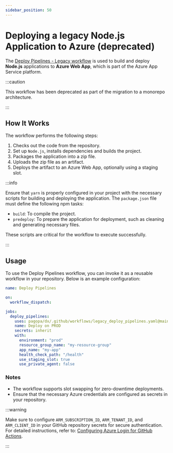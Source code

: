 ```yaml
---
sidebar_position: 50
---
```


# Deploying a legacy Node.js Application to Azure (deprecated)

The
[Deploy Pipelines - Legacy workflow](https://github.com/pagopa/dx/blob/main/.github/workflows/legacy_deploy_pipelines.yaml)
is used to build and deploy **Node.js** applications to **Azure Web App**, which
is part of the Azure App Service platform.

:::caution

This workflow has been deprecated as part of the migration to a monorepo
architecture.

:::

## How It Works

The workflow performs the following steps:

1. Checks out the code from the repository.
2. Set up `Node.js`, installs dependencies and builds the project.
3. Packages the application into a zip file.
4. Uploads the zip file as an artifact.
5. Deploys the artifact to an Azure Web App, optionally using a staging slot.

:::info

Ensure that `yarn` is properly configured in your project with the necessary
scripts for building and deploying the application. The `package.json` file must
define the following npm tasks:

- `build`: To compile the project.
- `predeploy`: To prepare the application for deployment, such as cleaning and
  generating necessary files.

These scripts are critical for the workflow to execute successfully.

:::

## Usage

To use the Deploy Pipelines workflow, you can invoke it as a reusable workflow
in your repository. Below is an example configuration:

```yaml
name: Deploy Pipelines

on:
  workflow_dispatch:

jobs:
  deploy_pipelines:
    uses: pagopa/dx/.github/workflows/legacy_deploy_pipelines.yaml@main
    name: Deploy on PROD
    secrets: inherit
    with:
      environment: "prod"
      resource_group_name: "my-resource-group"
      app_name: "my-app"
      health_check_path: "/health"
      use_staging_slot: true
      use_private_agent: false
```

### Notes

- The workflow supports slot swapping for zero-downtime deployments.
- Ensure that the necessary Azure credentials are configured as secrets in your
  repository.

:::warning

Make sure to configure `ARM_SUBSCRIPTION_ID`, `ARM_TENANT_ID`, and
`ARM_CLIENT_ID` in your GitHub repository secrets for secure authentication. For
detailed instructions, refer to:
[Configuring Azure Login for GitHub Actions](../azure/iam/azure-login.md).

:::
